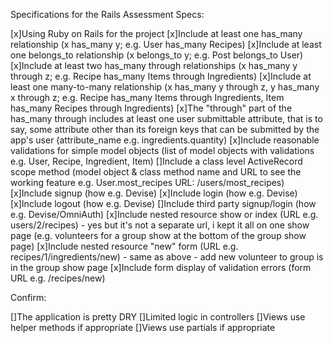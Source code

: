 Specifications for the Rails Assessment
Specs:

 [x]Using Ruby on Rails for the project
 [x]Include at least one has_many relationship (x has_many y; e.g. User has_many Recipes)
 [x]Include at least one belongs_to relationship (x belongs_to y; e.g. Post belongs_to User)
 [x]Include at least two has_many through relationships (x has_many y through z; e.g. Recipe has_many Items through Ingredients)
 [x]Include at least one many-to-many relationship (x has_many y through z, y has_many x through z; e.g. Recipe has_many Items through Ingredients, Item has_many Recipes through Ingredients)
 [x]The "through" part of the has_many through includes at least one user submittable attribute, that is to say, some attribute other than its foreign keys that can be submitted by the app's user (attribute_name e.g. ingredients.quantity)
 [x]Include reasonable validations for simple model objects (list of model objects with validations e.g. User, Recipe, Ingredient, Item)
 []Include a class level ActiveRecord scope method (model object & class method name and URL to see the working feature e.g. User.most_recipes URL: /users/most_recipes)
 [x]Include signup (how e.g. Devise)
 [x]Include login (how e.g. Devise)
 [x]Include logout (how e.g. Devise)
 []Include third party signup/login (how e.g. Devise/OmniAuth)
 [x]Include nested resource show or index (URL e.g. users/2/recipes) - yes but it's not a separate url, i kept it all on one show page (e.g. volunteers for a group show at the bottom of the group show page)
 [x]Include nested resource "new" form (URL e.g. recipes/1/ingredients/new) - same as above - add new volunteer to group is in the group show page
 [x]Include form display of validation errors (form URL e.g. /recipes/new)

Confirm:

 []The application is pretty DRY
 []Limited logic in controllers
 []Views use helper methods if appropriate
 []Views use partials if appropriate

